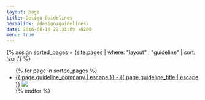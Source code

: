 ```yaml
---
layout: page
title: Design Guidelines
permalink: /design/guidelines/
date: 2016-08-18 22:31:09 +0200
menu: true
---
```

<div>
{% assign sorted_pages = (site.pages | where: "layout" , "guideline" | sort: 'sort') %}
<ul>
{% for page in sorted_pages %}
    <li><a class="post-link" href="{{ page.url | prepend: site.baseurl | prepend: site.github.url}}">{{ page.guideline_company | escape }} - {{ page.guideline_title | escape }}</a>
    <img src="{{ page.guideline_screenshotUrl | prepend: site.baseurl | prepend: site.github.url}}">
    </li>
{% endfor %}
</ul>
</div>